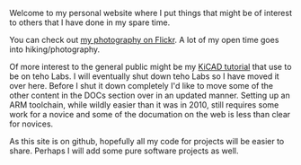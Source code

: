 Welcome to my personal website where I put things that might be of interest to others that I have done in my spare time.

You can check out [my photography on Flickr](https://www.flickr.com/photos/bbryce). A lot of my open time goes into hiking/photography.

Of more interest to the general public might be my [KiCAD tutorial](http://babryce.com/kicad/tutoral.html) that use to be on teho Labs. I will eventually shut down teho Labs so I have moved it over here. Before I shut it down completely I'd like to move some of the other content in the DOCs section over in an updated manner. Setting up an ARM toolchain, while wildly easier than it was in 2010, still requires some work for a novice and some of the documation on the web is less than clear for novices.

As this site is on github, hopefully all my code for projects will be easier to share. Perhaps I will add some pure software projects as well.
